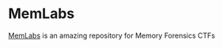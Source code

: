 # MemLabs

[MemLabs](https://github.com/stuxnet999/MemLabs) is an amazing repository for Memory Forensics CTFs


